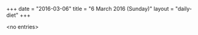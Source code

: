+++
date = "2016-03-06"
title = "6 March 2016 (Sunday)"
layout = "daily-diet"
+++


\<no entries\>

